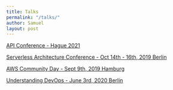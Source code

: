 ```yaml
---
title: Talks
permalink: "/talks/"
author: Samuel
layout: post
---
```


[API Conference - Hague 2021](https://www.slideshare.net/SamuelJames16/building-api-products)

[Serverless Architecture Conference - Oct 14th - 16th, 2019 Berlin](https://speakerdeck.com/abiodunjames/build-a-serverless-recommendation-engine-in-72-hours)

[AWS Community Day - Sept 9th, 2019 Hamburg](https://www.slideshare.net/SamuelJames16/aws-community-day-keynote)

[Understanding DevOps - June 3rd, 2020 Berlin](https://www.slideshare.net/SamuelJames16/understanding-devops-236615132)
